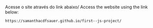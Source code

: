 Acesse o site através do link abaixo/ Access the website using the link below:

```
https://samanthacdfsauer.github.io/first--js-project/
```
